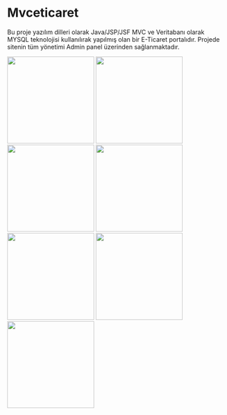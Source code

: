 # Mvceticaret
Bu proje yazılım dilleri olarak Java/JSP/JSF MVC ve Veritabanı olarak MYSQL teknolojisi kullanılırak yapılmış olan bir E-Ticaret portalıdır. Projede sitenin tüm yönetimi Admin panel üzerinden sağlanmaktadır.


<a href="https://github.com/SametHalifeoglu/Mvceticaret/blob/master/resimler/Anasayfa.PNG" target="_blank">
<img src="https://github.com/SametHalifeoglu/Mvceticaret/blob/master/resimler/Anasayfa.PNG" width="200" style="max-width:100%;"></a>

<a href="https://github.com/SametHalifeoglu/Mvceticaret/blob/master/resimler/Kategoriler.PNG" target="_blank">
<img src="https://github.com/SametHalifeoglu/Mvceticaret/blob/master/resimler/Kategoriler.PNG" width="200" style="max-width:100%;"></a>

<a href="https://github.com/SametHalifeoglu/Mvceticaret/blob/master/resimler/urunlerr.PNG" target="_blank">
<img src="https://github.com/SametHalifeoglu/Mvceticaret/blob/master/resimler/urunlerr.PNG" width="200" style="max-width:100%;"></a>

<a href="https://github.com/SametHalifeoglu/Mvceticaret/blob/master/resimler/admingiris.PNG" target="_blank">
<img src="https://github.com/SametHalifeoglu/Mvceticaret/blob/master/resimler/admingiris.PNG" width="200" style="max-width:100%;"></a>


<a href="https://github.com/SametHalifeoglu/Mvceticaret/blob/master/resimler/addminkategori.PNG" target="_blank">
<img src="https://github.com/SametHalifeoglu/Mvceticaret/blob/master/resimler/addminkategori.PNG" width="200" style="max-width:100%;"></a>

<a href="https://github.com/SametHalifeoglu/Mvceticaret/blob/master/resimler/urunbilgileri.PNG" target="_blank">
<img src="https://github.com/SametHalifeoglu/Mvceticaret/blob/master/resimler/urunbilgileri.PNG" width="200" style="max-width:100%;"></a>

<a href="https://github.com/SametHalifeoglu/Mvceticaret/blob/master/resimler/uruneklesil.PNG" target="_blank">
<img src="https://github.com/SametHalifeoglu/Mvceticaret/blob/master/resimler/uruneklesil.PNG" width="200" style="max-width:100%;"></a>

